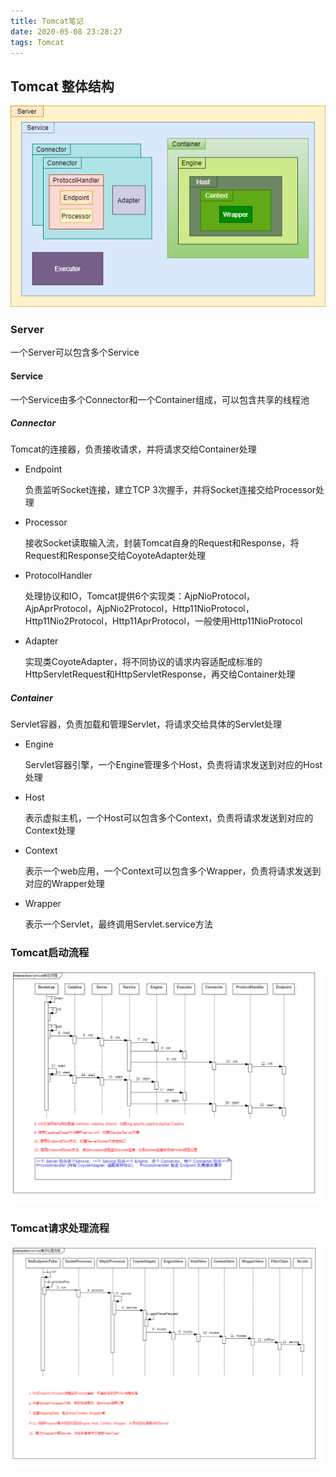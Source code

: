 ```yaml
---
title: Tomcat笔记
date: 2020-05-08 23:28:27
tags: Tomcat
---
```

## Tomcat 整体结构

![Tomcat](/images/tomcat体系结构.png)

### Server
  
一个Server可以包含多个Service

#### Service
  
一个Service由多个Connector和一个Container组成，可以包含共享的线程池

##### Connector

Tomcat的连接器，负责接收请求，并将请求交给Container处理

* Endpoint
  
  负责监听Socket连接，建立TCP 3次握手，并将Socket连接交给Processor处理

* Processor
  
  接收Socket读取输入流，封装Tomcat自身的Request和Response，将Request和Response交给CoyoteAdapter处理

* ProtocolHandler
  
  处理协议和IO，Tomcat提供6个实现类：AjpNioProtocol，AjpAprProtocol，AjpNio2Protocol，Http11NioProtocol，Http11Nio2Protocol，Http11AprProtocol，一般使用Http11NioProtocol

* Adapter
  
  实现类CoyoteAdapter，将不同协议的请求内容适配成标准的HttpServletRequest和HttpServletResponse，再交给Container处理

##### Container
  
Servlet容器，负责加载和管理Servlet，将请求交给具体的Servlet处理

* Engine
  
  Servlet容器引擎，一个Engine管理多个Host，负责将请求发送到对应的Host处理

* Host

  表示虚拟主机，一个Host可以包含多个Context，负责将请求发送到对应的Context处理

* Context
  
  表示一个web应用，一个Context可以包含多个Wrapper，负责将请求发送到对应的Wrapper处理

* Wrapper
  
  表示一个Servlet，最终调用Servlet.service方法

### Tomcat启动流程

![Tomcat启动流程](/images/tomcat启动流程.png)

### Tomcat请求处理流程

![Tomcat请求处理流程](/images/tomcat请求处理流程.png)
